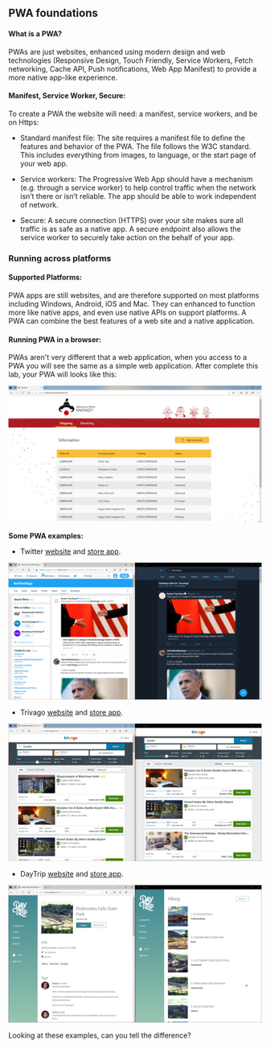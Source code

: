 ## PWA foundations

#### What is a PWA?

PWAs are just websites, enhanced using modern design and web technologies (Responsive Design, Touch Friendly, Service Workers, Fetch networking, Cache API, Push notifications, Web App Manifest) to provide a more native app-like experience.

#### Manifest, Service Worker, Secure:
To create a PWA the website will need: a manifest, service workers, and be on Https:

   + Standard manifest file: The site requires a manifest file to define the features and behavior of the PWA. The file follows the W3C standard. This includes everything from images, to language, or the start page of your web app.

   + Service workers: The Progressive Web App should have a mechanism (e.g. through a service worker) to help control traffic when the network isn’t there or isn’t reliable. The app should be able to work independent of network.

   + Secure: A secure connection (HTTPS) over your site makes sure all traffic is as safe as a native app. A secure endpoint also allows the service worker to securely take action on the behalf of your app.

### Running across platforms

#### Supported Platforms:

PWA apps are still websites, and are therefore supported on most platforms including Windows, Android, iOS and Mac. They can enhanced to function more like native apps, and even use native APIs on support platforms. A PWA can combine the best features of a web site and a native application.

#### Running PWA in a browser:

PWAs aren't very different that a web application, when you access to a PWA you will see the same as a simple web application.
After complete this lab, your PWA will looks like this:

![](../media/Picture1.jpg)

**Some PWA examples:**

+ Twitter [website](https://twitter.com)  and [store app](https://www.microsoft.com/en-us/store/p/twitter/9wzdncrfj140).

![Twitter: website on left and application on right](../media/Picture2.jpg)

+ Trivago [website](https://www.trivago.es/) and [store app](https://www.microsoft.com/en-us/store/p/trivago/9nv9sdq842gq).

![Trivago: website on left and application on right](../media/Picture3.jpg)

+ DayTrip [website](https://www.godaytrip.com/) and [store app](https://www.microsoft.com/en-us/store/p/daytrip/9nfdsvs69k6m).

![DayTrip: website on left and application on right](../media/Picture4.jpg)

Looking at these examples, can you tell the difference?
